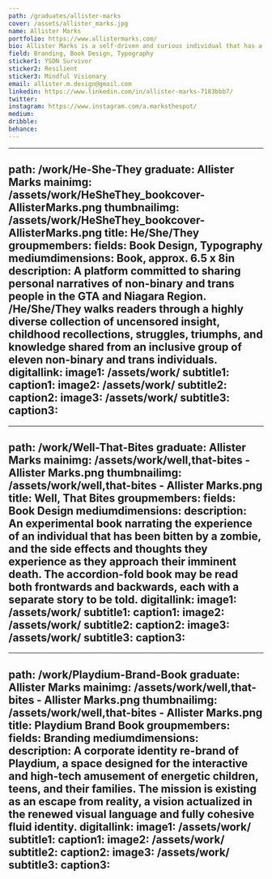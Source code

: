 ```yaml
---
path: /graduates/allister-marks
cover: /assets/allister_marks.jpg
name: Allister Marks
portfolio: https://www.allistermarks.com/
bio: Allister Marks is a self-driven and curious individual that has a passion for discovery and cultivating meaningful human connections, and seeks to collaborate with forward-thinking individuals who share a similar drive.Through constant exploration, they have found particular interests in design communication, branding, book design, typography, corporate identity, as well as experimenting with a variety of tools and mediums. Allister is committed to addressing inclusivity and accessibility, and looks forward to implementing it in their future practise. In his spare time he enjoys drawing, digital illustration, playing guitar, live music, camping, and escaping the city in order to recharge in the quiet seclusion of nature and good company.
field: Branding, Book Design, Typography
sticker1: YSDN Survivor
sticker2: Resilient
sticker3: Mindful Visionary
email: allister.m.design@gmail.com
linkedin: https://www.linkedin.com/in/allister-marks-7183bbb7/
twitter:
instagram: https://www.instagram.com/a.marksthespot/
medium:
dribble:
behance:
---
```


---
path: /work/He-She-They
graduate: Allister Marks
mainimg: /assets/work/HeSheThey_bookcover-AllisterMarks.png
thumbnailimg: /assets/work/HeSheThey_bookcover-AllisterMarks.png
title: He/She/They
groupmembers:
fields: Book Design, Typography
mediumdimensions: Book, approx. 6.5 x 8in
description: A platform committed to sharing personal narratives of non-binary and trans people in the GTA and Niagara Region. /He/She/They walks readers through a highly diverse collection of uncensored insight, childhood recollections, struggles, triumphs, and knowledge shared from an inclusive group of eleven non-binary and trans individuals.
digitallink:
image1: /assets/work/
subtitle1:
caption1:
image2: /assets/work/
subtitle2:
caption2:
image3: /assets/work/
subtitle3:
caption3:
---

---
path: /work/Well-That-Bites
graduate: Allister Marks
mainimg: /assets/work/well,that-bites - Allister Marks.png
thumbnailimg: /assets/work/well,that-bites - Allister Marks.png
title: Well, That Bites
groupmembers:
fields: Book Design
mediumdimensions:
description: An experimental book narrating the experience of an individual that has been bitten by a zombie, and the side effects and thoughts they experience as they approach their imminent death. The accordion-fold book may be read both frontwards and backwards, each with a separate story to be told.
digitallink:
image1: /assets/work/
subtitle1:
caption1:
image2: /assets/work/
subtitle2:
caption2:
image3: /assets/work/
subtitle3:
caption3:
---

---
path: /work/Playdium-Brand-Book
graduate: Allister Marks
mainimg: /assets/work/well,that-bites - Allister Marks.png
thumbnailimg: /assets/work/well,that-bites - Allister Marks.png
title: Playdium Brand Book
groupmembers:
fields: Branding
mediumdimensions:
description: A corporate identity re-brand of Playdium, a space designed for the interactive and high-tech amusement of energetic children, teens, and their families. The mission is existing as an escape from reality, a vision actualized in the renewed visual language and fully cohesive fluid identity.
digitallink:
image1: /assets/work/
subtitle1:
caption1:
image2: /assets/work/
subtitle2:
caption2:
image3: /assets/work/
subtitle3:
caption3:
---
